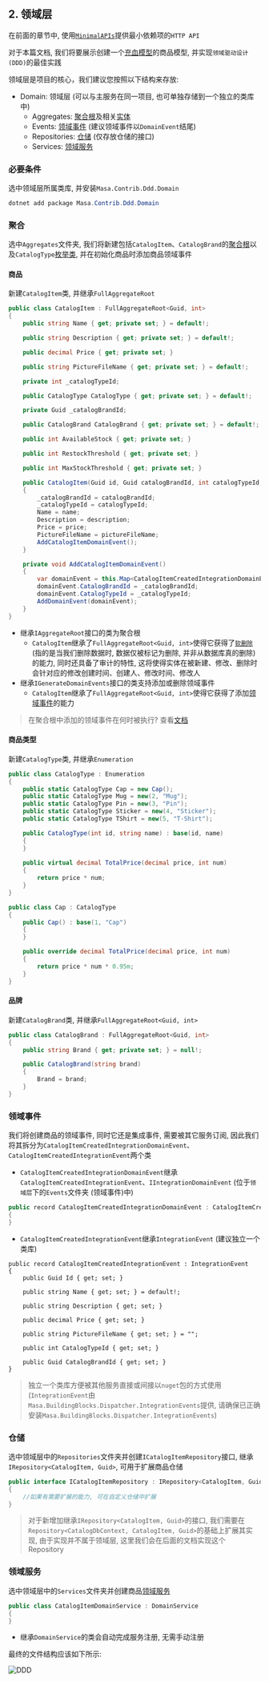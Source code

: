 ## 2. 领域层

在前面的章节中, 使用[`MinimalAPIs`](/framework/building-blocks/minimal-apis)提供最小依赖项的`HTTP API`

对于本篇文档, 我们将要展示创建一个[充血模型](https://paulovich.net/rich-domain-model-with-ddd-tdd-reviewed/)的商品模型, 并实现`领域驱动设计 (DDD)`的最佳实践

领域层是项目的核心，我们建议您按照以下结构来存放:

* Domain: 领域层 (可以与主服务在同一项目, 也可单独存储到一个独立的类库中)
  * Aggregates: [聚合根](/framework/building-blocks/ddd/aggregate-root)及相关[实体](/framework/building-blocks/ddd/entity)
  * Events: [领域事件](/framework/building-blocks/ddd/domain-event) (建议领域事件以`DomainEvent`结尾)
  * Repositories: [仓储](/framework/building-blocks/ddd/repository) (仅存放仓储的接口)
  * Services: [领域服务](/framework/building-blocks/ddd/domain-service)

### 必要条件

选中领域层所属类库, 并安装`Masa.Contrib.Ddd.Domain`

```powershell
dotnet add package Masa.Contrib.Ddd.Domain
```

### 聚合

选中`Aggregates`文件夹, 我们将新建包括`CatalogItem`、`CatalogBrand`的[聚合根](/framework/building-blocks/ddd/aggregate-root)以及`CatalogType`[枚举类](/framework/building-blocks/ddd/enumeration), 并在初始化商品时添加商品领域事件

#### 商品

新建`CatalogItem`类, 并继承`FullAggregateRoot`

```csharp
public class CatalogItem : FullAggregateRoot<Guid, int>
{
    public string Name { get; private set; } = default!;

    public string Description { get; private set; } = default!;

    public decimal Price { get; private set; }

    public string PictureFileName { get; private set; } = default!;

    private int _catalogTypeId;

    public CatalogType CatalogType { get; private set; } = default!;

    private Guid _catalogBrandId;

    public CatalogBrand CatalogBrand { get; private set; } = default!;

    public int AvailableStock { get; private set; }

    public int RestockThreshold { get; private set; }

    public int MaxStockThreshold { get; private set; }

    public CatalogItem(Guid id, Guid catalogBrandId, int catalogTypeId, string name, string description, decimal price, string pictureFileName) : base(id)
    {
        _catalogBrandId = catalogBrandId;
        _catalogTypeId = catalogTypeId;
        Name = name;
        Description = description;
        Price = price;
        PictureFileName = pictureFileName;
        AddCatalogItemDomainEvent();
    }

    private void AddCatalogItemDomainEvent()
    {
        var domainEvent = this.Map<CatalogItemCreatedIntegrationDomainEvent>();
        domainEvent.CatalogBrandId = _catalogBrandId;
        domainEvent.CatalogTypeId = _catalogTypeId;
        AddDomainEvent(domainEvent);
    }
}
```

* 继承`IAggregateRoot`接口的类为聚合根
  * `CatalogItem`继承了`FullAggregateRoot<Guid, int>`使得它获得了[`软删除`](/framework/building-blocks/data/data-filter) (指的是当我们删除数据时, 数据仅被标记为删除, 并非从数据库真的删除)的能力, 同时还具备了审计的特性, 这将使得实体在被新建、修改、删除时会针对应的修改创建时间、创建人、修改时间、修改人
* 继承`IGenerateDomainEvents`接口的类支持添加或删除领域事件
  * `CatalogItem`继承了`FullAggregateRoot<Guid, int>`使得它获得了添加[领域事件](/framework/building-blocks/ddd/domain-event)的能力

> 在聚合根中添加的领域事件在何时被执行? 查看[文档](/framework/building-blocks/ddd/aggregate-root) 

#### 商品类型

新建`CatalogType`类, 并继承`Enumeration`

```csharp
public class CatalogType : Enumeration
{
    public static CatalogType Cap = new Cap();
    public static CatalogType Mug = new(2, "Mug");
    public static CatalogType Pin = new(3, "Pin");
    public static CatalogType Sticker = new(4, "Sticker");
    public static CatalogType TShirt = new(5, "T-Shirt");

    public CatalogType(int id, string name) : base(id, name)
    {
    }
    
    public virtual decimal TotalPrice(decimal price, int num)
    {
        return price * num;
    }
}

public class Cap : CatalogType
{
    public Cap() : base(1, "Cap")
    {
    }

    public override decimal TotalPrice(decimal price, int num)
    {
        return price * num * 0.95m;
    }
}
```

#### 品牌

新建`CatalogBrand`类, 并继承`FullAggregateRoot<Guid, int>`

```csharp
public class CatalogBrand : FullAggregateRoot<Guid, int>
{
    public string Brand { get; private set; } = null!;

    public CatalogBrand(string brand)
    {
        Brand = brand;
    }
}
```

### 领域事件

我们将创建商品的领域事件, 同时它还是集成事件, 需要被其它服务订阅, 因此我们将其拆分为`CatalogItemCreatedIntegrationDomainEvent`、`CatalogItemCreatedIntegrationEvent`两个类

* `CatalogItemCreatedIntegrationDomainEvent`继承`CatalogItemCreatedIntegrationEvent`、`IIntegrationDomainEvent` (位于`领域层`下的`Events`文件夹 (领域事件)中)

```csharp
public record CatalogItemCreatedIntegrationDomainEvent : CatalogItemCreatedIntegrationEvent, IIntegrationDomainEvent
{
}
```

* `CatalogItemCreatedIntegrationEvent`继承`IntegrationEvent` (建议独立一个类库)

```
public record CatalogItemCreatedIntegrationEvent : IntegrationEvent
{
    public Guid Id { get; set; }

    public string Name { get; set; } = default!;

    public string Description { get; set; }

    public decimal Price { get; set; }

    public string PictureFileName { get; set; } = "";

    public int CatalogTypeId { get; set; }

    public Guid CatalogBrandId { get; set; }
}
```

> 独立一个类库方便被其他服务直接或间接以`nuget`包的方式使用 (`IntegrationEvent`由`Masa.BuildingBlocks.Dispatcher.IntegrationEvents`提供, 请确保已正确安装`Masa.BuildingBlocks.Dispatcher.IntegrationEvents`)

### 仓储

选中领域层中的`Repositories`文件夹并创建`ICatalogItemRepository`接口, 继承`IRepository<CatalogItem, Guid>`, 可用于扩展商品仓储

```csharp
public interface ICatalogItemRepository : IRepository<CatalogItem, Guid>
{
    //如果有需要扩展的能力, 可在自定义仓储中扩展
}
```

> 对于新增加继承`IRepository<CatalogItem, Guid>`的接口, 我们需要在`Repository<CatalogDbContext, CatalogItem, Guid>`的基础上扩展其实现, 由于实现并不属于领域层, 这里我们会在后面的文档实现这个Repository

### 领域服务

选中领域层中的`Services`文件夹并创建商品[领域服务](/framework/building-blocks/ddd/domain-service)

```csharp
public class CatalogItemDomainService : DomainService
{
}
```

* 继承`DomainService`的类会自动完成服务注册, 无需手动注册

最终的文件结构应该如下所示:

![DDD](https://s2.loli.net/2023/02/06/3qjgALZJS2ynt9F.png)